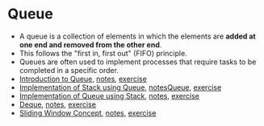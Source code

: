 # Queue
- A queue is a collection of elements in which the elements are **added at one end and removed from the other end**. 
- This follows the "first in, first out" (FIFO) principle. 
- Queues are often used to implement processes that require tasks to be completed in a specific order.
- [Introduction to Queue](lectures/1.IntroductionToQueue.pdf), [notes](lectures/notes/1.IntroductionToQueue.pdf), [exercise](exercises/queueImplementation.java)
- [Implementation of Stack using Queue](lectures/2.ImplementationOfStackUsingQueue.pdf), [notesQueue](lectures/notes/2.ImplementationOfStackUsingQueue.pdf), [exercise](exercises/stackusingQueue.java)
- [Implementation of Queue using Stack](lectures/3.ImplementationOfQueueUsingStack.pdf), [notes](lectures/notes/3.ImplementationOfQueueUsingStack.pdf), [exercise](exercises/queueusingStack.java)
- [Deque](lectures/4.Deque.pdf), [notes](lectures/notes/4.Deque.pdf), [exercise](exercises/dequeImp.java)
- [Sliding Window Concept](lectures/5.SlidingWindowConcept.pdf), [notes](lectures/notes/5.SlidingWindowConcept.pdf), [exercise](exercises/slidingWindow.java)